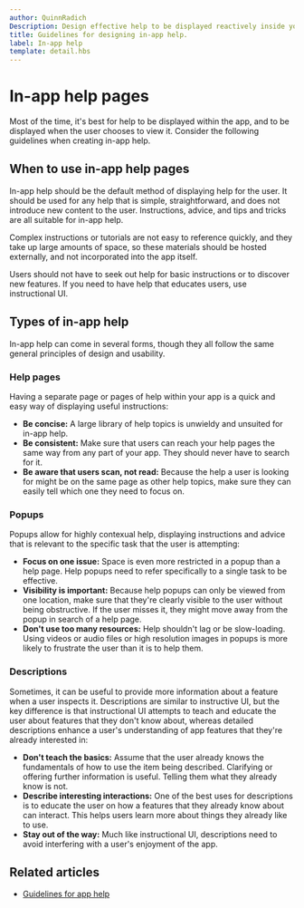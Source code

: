 ```yaml
---
author: QuinnRadich
Description: Design effective help to be displayed reactively inside your app.
title: Guidelines for designing in-app help.
label: In-app help
template: detail.hbs
---
```


# In-app help pages

Most of the time, it's best for help to be displayed within the app, and to be displayed when the user chooses to view it. Consider the following guidelines when creating in-app help.

## <span id="when_to_use_in_app_help"></span><span id="WHEN_TO_USE_IN_APP_HELP"></span>When to use in-app help pages

In-app help should be the default method of displaying help for the user. It should be used for any help that is simple, straightforward, and does not introduce new content to the user. Instructions, advice, and tips and tricks are all suitable for in-app help.

Complex instructions or tutorials are not easy to reference quickly, and they take up large amounts of space, so these materials should be hosted externally, and not incorporated into the app itself.

Users should not have to seek out help for basic instructions or to discover new features. If you need to have help that educates users, use instructional UI.

## <span id="types_of_in_app_help"></span><span id="TYPES_OF_IN_APP_HELP"></span>Types of in-app help

In-app help can come in several forms, though they all follow the same general principles of design and usability.

### <span id="help_pages"></span><span id="HELP_PAGES"></span>Help pages

Having a separate page or pages of help within your app is a quick and easy way of displaying useful instructions:

-   **Be concise:** A large library of help topics is unwieldy and unsuited for in-app help.
-   **Be consistent:** Make sure that users can reach your help pages the same way from any part of your app. They should never have to search for it.
-   **Be aware that users scan, not read:** Because the help a user is looking for might be on the same page as other help topics, make sure they can easily tell which one they need to focus on.


### <span id="popups"></span><span id="POPUPS"></span>Popups

Popups allow for highly contexual help, displaying instructions and advice that is relevant to the specific task that the user is attempting:

-   **Focus on one issue:** Space is even more restricted in a popup than a help page. Help popups need to refer specifically to a single task to be effective.
-   **Visibility is important:** Because help popups can only be viewed from one location, make sure that they're clearly visible to the user without being obstructive. If the user misses it, they might move away from the popup in search of a help page.
-   **Don't use too many resources:** Help shouldn't lag or be slow-loading. Using videos or audio files or high resolution images in popups is more likely to frustrate the user than it is to help them.

### <span id="descriptions"></span><span id="DESCRIPTIONS"></span>Descriptions

Sometimes, it can be useful to provide more information about a feature when a user inspects it. Descriptions are similar to instructive UI, but the key difference is that instructional UI attempts to teach and educate the user about features that they don't know about, whereas detailed descriptions enhance a user's understanding of app features that they're already interested in:

-   **Don't teach the basics:** Assume that the user already knows the fundamentals of how to use the item being described. Clarifying or offering further information is useful. Telling them what they already know is not.
-   **Describe interesting interactions:** One of the best uses for descriptions is to educate the user on how a features that they already know about can interact. This helps users learn more about things they already like to use.
-   **Stay out of the way:** Much like instructional UI, descriptions need to avoid interfering with a user's enjoyment of the app.

## <span id="related_topics"></span>Related articles

* [Guidelines for app help](guidelines-for-app-help.md)


<!--HONumber=Jun16_HO3-->


